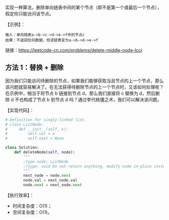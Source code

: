 实现一种算法，删除单向链表中间的某个节点（即不是第一个或最后一个节点），假定你只能访问该节点。

【示例】：
```
输入：单向链表a->b->c->d->e->f中的节点c
结果：不返回任何数据，但该链表变为a->b->d->e->f
```

链接：https://leetcode-cn.com/problems/delete-middle-node-lcci

## 方法 1：替换 + 删除
因为我们只能访问待删除的节点，如果我们能够获取当且节点的上一个节点，那么该问题就容易解决了。在无法获得待删除节点的上一个节点时，又该如何处理呢？在示例中，相当于将节点 b 链接到节点 d，那么我们直接将 c 替换为 d，然后删除 d 不也构成了节点 b 到节点 d 吗？通过李代桃僵之术，我们可以解决该问题。

【实现代码】：
```python
# Definition for singly-linked list.
# class ListNode:
#     def __init__(self, x):
#         self.val = x
#         self.next = None

class Solution:
    def deleteNode(self, node):
        """
        :type node: ListNode
        :rtype: void Do not return anything, modify node in-place instead.
        """
        next_node = node.next
        node.val = next_node.val
        node.next = next_node.next

```

【执行效率】：
- 时间复杂度：O(1)；
- 空间复杂度：O(1)。
